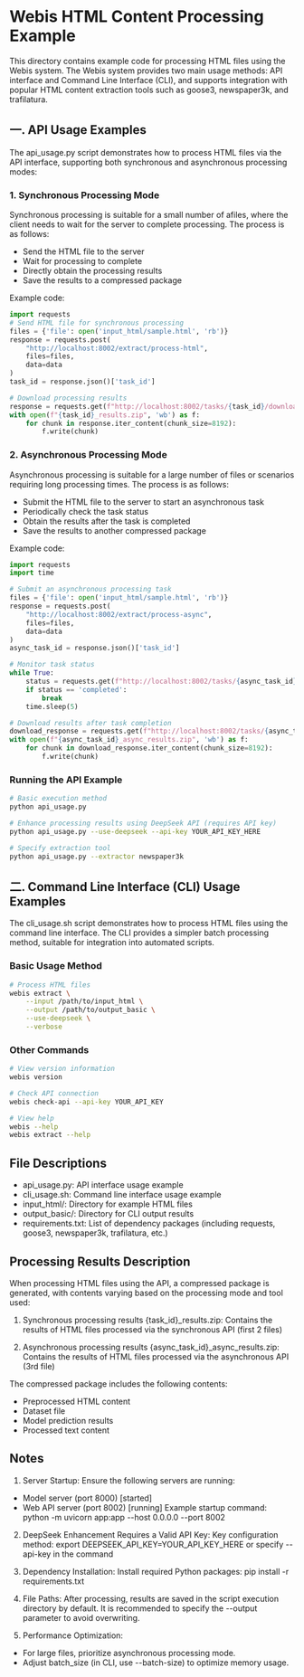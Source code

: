 # Webis HTML Content Processing Example

This directory contains example code for processing HTML files using the Webis system. The Webis system provides two main usage methods: API interface and Command Line Interface (CLI), and supports integration with popular HTML content extraction tools such as goose3, newspaper3k, and trafilatura.

## 一. API Usage Examples

The api_usage.py script demonstrates how to process HTML files via the API interface, supporting both synchronous and asynchronous processing modes:

### 1. Synchronous Processing Mode

Synchronous processing is suitable for a small number of afiles, where the client needs to wait for the server to complete processing. The process is as follows:

- Send the HTML file to the server
- Wait for processing to complete
- Directly obtain the processing results
- Save the results to a compressed package

Example code:

```python
import requests
# Send HTML file for synchronous processing
files = {'file': open('input_html/sample.html', 'rb')}
response = requests.post(
    "http://localhost:8002/extract/process-html",
    files=files,
    data=data
)
task_id = response.json()['task_id']

# Download processing results
response = requests.get(f"http://localhost:8002/tasks/{task_id}/download", stream=True)
with open(f"{task_id}_results.zip", 'wb') as f:
    for chunk in response.iter_content(chunk_size=8192):
        f.write(chunk)
```
### 2. Asynchronous Processing Mode

Asynchronous processing is suitable for a large number of files or scenarios requiring long processing times. The process is as follows:

- Submit the HTML file to the server to start an asynchronous task
- Periodically check the task status
- Obtain the results after the task is completed
- Save the results to another compressed package

Example code:

```python
import requests
import time

# Submit an asynchronous processing task
files = {'file': open('input_html/sample.html', 'rb')}
response = requests.post(
    "http://localhost:8002/extract/process-async",
    files=files,
    data=data
)
async_task_id = response.json()['task_id']

# Monitor task status
while True:
    status = requests.get(f"http://localhost:8002/tasks/{async_task_id}").json()['status']
    if status == 'completed':
        break
    time.sleep(5)

# Download results after task completion
download_response = requests.get(f"http://localhost:8002/tasks/{async_task_id}/download", stream=True)
with open(f"{async_task_id}_async_results.zip", 'wb') as f:
    for chunk in download_response.iter_content(chunk_size=8192):
        f.write(chunk)
```
### Running the API Example
```bash
# Basic execution method
python api_usage.py

# Enhance processing results using DeepSeek API (requires API key)
python api_usage.py --use-deepseek --api-key YOUR_API_KEY_HERE

# Specify extraction tool
python api_usage.py --extractor newspaper3k
```
## 二. Command Line Interface (CLI) Usage Examples

The cli_usage.sh script demonstrates how to process HTML files using the command line interface. The CLI provides a simpler batch processing method, suitable for integration into automated scripts.

### Basic Usage Method
```bash
# Process HTML files
webis extract \
    --input /path/to/input_html \
    --output /path/to/output_basic \
    --use-deepseek \
    --verbose
```

### Other Commands
```bash
# View version information
webis version

# Check API connection
webis check-api --api-key YOUR_API_KEY

# View help
webis --help
webis extract --help
```
## File Descriptions
- api_usage.py: API interface usage example
- cli_usage.sh: Command line interface usage example
- input_html/: Directory for example HTML files
- output_basic/: Directory for CLI output results
- requirements.txt: List of dependency packages (including requests, goose3, newspaper3k, trafilatura, etc.)

## Processing Results Description

When processing HTML files using the API, a compressed package is generated, with contents varying based on the processing mode and tool used:

1. Synchronous processing results {task_id}_results.zip: Contains the results of HTML files processed via the synchronous API (first 2 files)

2. Asynchronous processing results {async_task_id}_async_results.zip: Contains the results of HTML files processed via the asynchronous API (3rd file)

The compressed package includes the following contents:
- Preprocessed HTML content
- Dataset file
- Model prediction results
- Processed text content


## Notes
1. Server Startup: Ensure the following servers are running:

- Model server (port 8000) [started]
- Web API server (port 8002) [running] 
Example startup command: python -m uvicorn app:app --host 0.0.0.0 --port 8002

2. DeepSeek Enhancement Requires a Valid API Key: Key configuration method: export DEEPSEEK_API_KEY=YOUR_API_KEY_HERE or specify --api-key in the command

3. Dependency Installation:
Install required Python packages: pip install -r requirements.txt

4. File Paths: 
After processing, results are saved in the script execution directory by default. It is recommended to specify the --output parameter to avoid overwriting.

5. Performance Optimization:
- For large files, prioritize asynchronous processing mode.
- Adjust batch_size (in CLI, use --batch-size) to optimize memory usage.